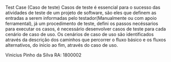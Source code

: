 Test Case (Caso de teste)
Casos de teste é essencial para o sucesso das atividades de teste de um projeto de software,
são eles que definem as entradas a serem informadas pelo testador(Manualmente ou com apoio ferramental), 
já um procedimento de teste, defini os passos necéssarios para executar os casos,
é necessário desenvolver casos de teste para cada cenário de caso de uso.
Os cenários de caso de uso são identificados através da descrição dos caminhos que percorrer o fluxo básico e os fluxos alternativos,
do inicio ao fim, através do caso de uso.



Vinicius Pinho da Silva
RA: 1800002
